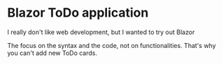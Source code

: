 Blazor ToDo application
=======================

I really don't like web development, but I wanted to try out Blazor

The focus on the syntax and the code, not on functionalities. That's why you can't add new ToDo cards.